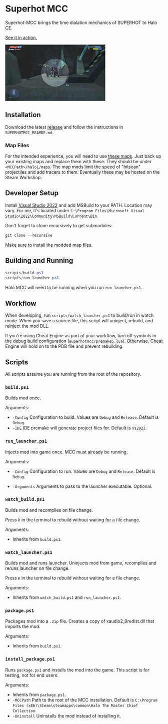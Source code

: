 # Superhot MCC

Superhot-MCC brings the time dialation mechanics of SUPERHOT to Halo CE.

[See it in action.](https://www.youtube.com/watch?v=TbxSwqwb824&list=PLj0rP8ScM0HGciDLnYp1a-lr1zsl_15vi)

[![Sample](/preview.webp)](https://www.youtube.com/watch?v=TbxSwqwb824&list=PLj0rP8ScM0HGciDLnYp1a-lr1zsl_15vi)

## Installation

Download the latest [release](https://github.com/KodyJKing/superhot-mcc/releases) and follow the instructions in `SUPERHOTMCC_REAMDE.md`.

### Map Files

For the intended experience, you will need to use [these maps](https://drive.google.com/file/d/1HuGOeBXWkw4GbMptUdh8bU79_zxIDhpp/view?usp=drive_link). Just back up your existing maps and replace them with these. They should be under `<MCCPath>/halo1/maps`. The map mods limit the speed of "hitscan" projectiles and add tracers to them. Eventually these may be hosted on the Steam Workshop.

## Developer Setup

Install [Visual Studio 2022](https://visualstudio.microsoft.com/) and add MSBuild to your PATH. Location may vary. For me, it's located under `C:\Program Files\Microsoft Visual Studio\2022\Community\MSBuild\Current\Bin`.

Don't forget to clone recursively to get submodules:

```powershell
git clone --recursive
```

Make sure to install the modded map files.

## Building and Running

```powershell
scripts/build.ps1
scripts/run_launcher.ps1
```

Halo MCC will need to be running when you run `run_launcher.ps1`.

## Workflow

When developing, run `scripts/watch_launcher.ps1` to build/run in watch mode. When you save a source file, this script will uninject, rebuild, and reinject the mod DLL.

If you're using Cheat Engine as part of your workflow, turn off symbols in the debug build configuration (`superhotmcc/premake5.lua`). Otherwise, Cheat Engine will hold on to the PDB file and prevent rebuilding.

## Scripts

All scripts assume you are running from the root of the repository.

### `build.ps1`

Builds mod once.

Arguments:

- `-Config` Configuration to build. Values are `Debug` and `Release`. Default is `Debug`.
- `-IDE` IDE premake will generate project files for. Default is `vs2022`.

### `run_launcher.ps1`

Injects mod into game once. MCC must already be running.

Arguments:

- `-Config` Configuration to run. Values are `Debug` and `Release`. Default is `Debug`.

- `-Arguments` Arguments to pass to the launcher executable. Optional.

### `watch_build.ps1`

Builds mod and recompiles on file change. 

Press `R` in the terminal to rebuild without waiting for a file change.

Arguments:

- Inherits from `build.ps1`.

### `watch_launcher.ps1`

Builds mod and runs launcher. Uninjects mod from game, recompiles and reruns launcher on file change. 

Press `R` in the terminal to rebuild without waiting for a file change.

Arguments:

- Inherits from `watch_build.ps1` and `run_launcher.ps1`.

### `package.ps1`

Packages mod into a `.zip` file. Creates a copy of xaudio2_9redist.dll that imports the mod.

Arguments:

- Inherits from `build.ps1`.

### `install_package.ps1`

Runs `package.ps1` and installs the mod into the game. This script is for testing, not for end users.

Arguments:

- Inherits from `package.ps1`.
- `-MCCPath` Path to the root of the MCC installation. Default is `C:\Program Files (x86)\Steam\steamapps\common\Halo The Master Chief Collection`.
- `-Uninstall` Uninstalls the mod instead of installing it.
